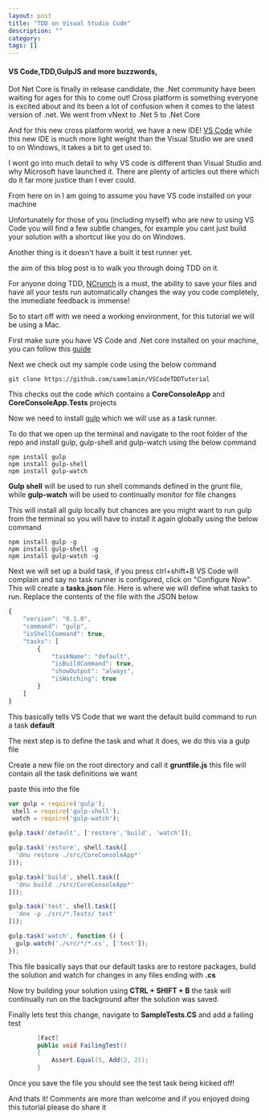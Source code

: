 ```yaml
---
layout: post
title: "TDD on Visual Studio Code"
description: ""
category:
tags: []
---
```

#### VS Code,TDD,GulpJS and more buzzwords,

Dot Net Core is finally in release candidate, the .Net community have been waiting for ages for this to come out! Cross platform is something everyone is excited about and its been a lot of confusion when it comes to the latest version of .net. We went from vNext to .Net 5 to .Net Core

And for this new cross platform world, we have a new IDE! [VS Code](https://goo.gl/Th9qSO) while this new IDE is much more light weight than the Visual Studio we are used to on Windows, it takes a bit to get used to.

I wont go into much detail to why VS code is different than Visual Studio and why Microsoft have launched it. There are plenty of articles out there which do it far more justice than I ever could.

From here on in I am going to assume you have VS code installed on your machine

Unfortunately for those of you (including myself) who are new to using VS Code you will find a few subtle changes, for example you cant just build your solution with a shortcut like you do on Windows.

Another thing is it doesn't have a built it test runner yet.

the aim of this blog post is to walk you through doing TDD on it.

For anyone doing TDD, [NCrunch](http://www.ncrunch.net/) is a must, the ability to save your files and have all your tests run automatically changes the way you code completely, the immediate feedback is immense!

So to start off with we need a working environment, for this tutorial we will be using a Mac.

First make sure you have VS Code and .Net core installed on your machine, you can follow this [guide](http://docs.asp.net/en/latest/getting-started/installing-on-mac.html)


Next we check out my sample code using the below command

```
git clone https://github.com/samelamin/VSCodeTDDTutorial
```

This checks out the code which contains a **CoreConsoleApp** and **CoreConsoleApp.Tests** projects

Now we need to install [gulp](http://gulpjs.com/) which we will use as a task runner.

To do that we open up the terminal and navigate to the root folder of the repo and install gulp, gulp-shell and gulp-watch using the below command

```
npm install gulp
npm install gulp-shell
npm install gulp-watch
```

**Gulp shell** will be used to run shell commands defined in the grunt file, while **gulp-watch** will be used to continually monitor for file changes

This will install all gulp locally but chances are you might want to run gulp from the terminal so you will have to install it again globally using the below command

```
npm install gulp -g
npm install gulp-shell -g
npm install gulp-watch -g
```

Next we will set up a build task, if you press ctrl+shift+B VS Code will complain and say no task runner is configured, click on "Configure Now". This will create a **tasks.json** file. Here is where we will define what tasks to run. Replace the contents of the file with the JSON below

``` javascript
{
    "version": "0.1.0",
    "command": "gulp",
    "isShellCommand": true,
    "tasks": [
        {
            "taskName": "default",
            "isBuildCommand": true,
            "showOutput": "always",
            "isWatching": true
        }
    ]
}
```

This basically tells VS Code that we want the default build command to run a task **default**

The next step is to define the task and what it does, we do this via a gulp file

Create a new file on the root directory and call it **gruntfile.js** this file will contain all the task definitions we want

paste this into the file


``` javascript
var gulp = require('gulp');
 shell = require('gulp-shell');
 watch = require('gulp-watch');

gulp.task('default', ['restore','build', 'watch']);

gulp.task('restore', shell.task([
  'dnu restore ./src/CoreConsoleApp*'
]));

gulp.task('build', shell.task([
  'dnu build ./src/CoreConsoleApp*'
]));

gulp.task('test', shell.task([
  'dnx -p ./src/*.Tests/ test'
]));

gulp.task('watch', function () {
  gulp.watch('./src/*/*.cs', ['test']);
});
```


This file basically says that our default tasks are to restore packages, build the solution and watch for changes in any files ending with **.cs**

Now try building your solution using **CTRL + SHIFT + B** the task will continually run on the background after the solution was saved.


Finally lets test this change, navigate to **SampleTests.CS** and add a failing test

```cs
        [Fact]
        public void FailingTest()
        {
            Assert.Equal(5, Add(2, 2));
        }
```

Once you save the file you should see the test task being kicked off!

And thats it! Comments are more than welcome and if you enjoyed doing this tutorial please do share it
